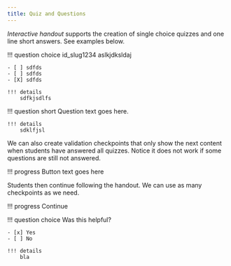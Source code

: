 ```yaml
---
title: Quiz and Questions
---
```


*Interactive handout* supports the creation of single choice quizzes and one line short answers. See examples below.

!!! question choice id_slug1234
    aslkjdksldaj

    - [ ] sdfds
    - [ ] sdfds
    - [X] sdfds

    !!! details
        sdfkjsdlfs


!!! question short
    Question text goes here.

    !!! details
        sdklfjsl

We can also create validation checkpoints that only show the next content when students have answered all quizzes. Notice it does not work if some questions are still not answered.

!!! progress
    Button text goes here

Students then continue following the handout. We can use as many checkpoints as we need.

!!! progress
    Continue

!!! question choice 
    Was this helpful?

    - [x] Yes
    - [ ] No

    !!! details
        bla